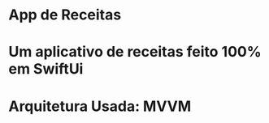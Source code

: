 # App de Receitas
<h1>Um aplicativo de receitas feito 100% em SwiftUi</h1>
<h1>Arquitetura Usada: MVVM</h1>
